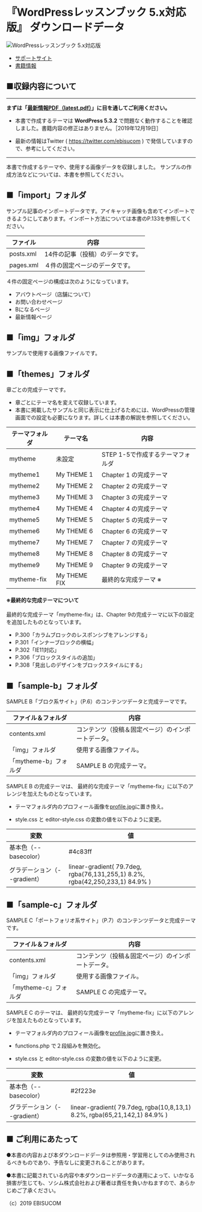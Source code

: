 # 『WordPressレッスンブック 5.x対応版』 ダウンロードデータ

![WordPressレッスンブック 5.x対応版](https://repository-images.githubusercontent.com/212756777/6d57d000-021d-11ea-89a6-ffab78937966)

* [サポートサイト](https://www.socym.co.jp/book/1240/) 
* [書籍情報](https://ebisu.com/wplesson/)



## ■収録内容について

---

**まずは「[最新情報PDF（latest.pdf）](https://github.com/ebisucom/wplesson/blob/master/latest.pdf)」に目を通してご利用ください。**

- 本書で作成するテーマは **WordPress 5.3.2** で問題なく動作することを確認しました。書籍内容の修正はありません。［2019年12月19日］

- 最新の情報はTwitter ( https://twitter.com/ebisucom ) で発信していますので、参考にしてください。

---

本書で作成するテーマや、使用する画像データを収録しました。
サンプルの作成方法などについては、本書を参照してください。



## ■「import」フォルダ

サンプル記事のインポートデータです。アイキャッチ画像も含めてインポートできるようにしてあります。インポート方法については本書のP.133を参照してください。


ファイル  | 内容 
--------- | -----
posts.xml | 14件の記事（投稿）のデータです。
pages.xml | ４件の固定ページのデータです。


４件の固定ページの構成は次のようになっています。

* アバウトページ（店舗について）
* お問い合わせページ
* Bになるページ
* 最新情報ページ




## ■「img」フォルダ

サンプルで使用する画像ファイルです。



## ■「themes」フォルダ

章ごとの完成テーマです。

- 章ごとにテーマ名を変えて収録しています。
- 本書に掲載したサンプルと同じ表示に仕上げるためには、WordPressの管理画面での設定も必要になります。詳しくは本書の解説を参照してください。

テーマフォルダ | テーマ名     | 内容
-------------- | ------------ | ----
mytheme        | 未設定       | STEP 1-5で作成するテーマフォルダ
mytheme1       | My THEME 1   | Chapter 1 の完成テーマ
mytheme2       | My THEME 2   | Chapter 2 の完成テーマ
mytheme3       | My THEME 3   | Chapter 3 の完成テーマ
mytheme4       | My THEME 4   | Chapter 4 の完成テーマ
mytheme5       | My THEME 5   | Chapter 5 の完成テーマ
mytheme6       | My THEME 6   | Chapter 6 の完成テーマ
mytheme7       | My THEME 7   | Chapter 7 の完成テーマ
mytheme8       | My THEME 8   | Chapter 8 の完成テーマ
mytheme9       | My THEME 9   | Chapter 9 の完成テーマ
mytheme-fix    | My THEME FIX | 最終的な完成テーマ ※


#### ※最終的な完成テーマについて

最終的な完成テーマ「mytheme-fix」は、Chapter 9の完成テーマに以下の設定を追加したものとなっています。

* P.300「カラムブロックのレスポンシブをアレンジする」
* P.301「インナーブロックの横幅」
* P.302「IE11対応」
* P.306「ブロックスタイルの追加」
* P.308「見出しのデザインをブロックスタイルにする」




## ■「sample-b」フォルダ

SAMPLE B「ブロク系サイト」（P.6）のコンテンツデータと完成テーマです。


ファイル＆フォルダ    | 内容 
--------------------- | -----
contents.xml          | コンテンツ（投稿＆固定ページ）のインポートデータ。
「img」フォルダ       | 使用する画像ファイル。
「mytheme-b」フォルダ | SAMPLE B の完成テーマ。


SAMPLE B の完成テーマは、
最終的な完成テーマ「mytheme-fix」に以下のアレンジを加えたものとなっています。

* テーマフォルダ内のプロフィール画像を[profile.jpg](https://raw.githubusercontent.com/ebisucom/wplesson/master/sample-b/img/profile.jpg)に置き換え。

* style.css と editor-style.css の変数の値を以下のように変更。


変数                         | 値
---------------------------- | ------------
基本色（--basecolor）        | #4c83ff
グラデーション（--gradient） | linear-gradient( 79.7deg,  rgba(76,131,255,1) 8.2%, rgba(42,250,233,1) 84.9% )




## ■「sample-c」フォルダ

SAMPLE C「ポートフォリオ系サイト」（P.7）のコンテンツデータと完成テーマです。


ファイル＆フォルダ    | 内容 
--------------------- | -----
contents.xml          | コンテンツ（投稿＆固定ページ）のインポートデータ。
「img」フォルダ       | 使用する画像ファイル。
「mytheme-c」フォルダ | SAMPLE C の完成テーマ。


SAMPLE C のテーマは、
最終的な完成テーマ「mytheme-fix」に以下のアレンジを加えたものとなっています。

* テーマフォルダ内のプロフィール画像を[profile.jpg](https://raw.githubusercontent.com/ebisucom/wplesson/master/sample-c/img/profile.jpg)に置き換え。

* functions.php で２段組みを無効化。

* style.css と editor-style.css の変数の値を以下のように変更。


変数                         | 値
---------------------------- | ------------
基本色（--basecolor）        | #2f223e
グラデーション（--gradient） | linear-gradient( 79.7deg,  rgba(10,8,13,1) 8.2%, rgba(65,21,142,1) 84.9% )




## ■ ご利用にあたって

●本書の内容および本ダウンロードデータは参照用・学習用としてのみ使用されるべきものであり、予告なしに変更されることがあります。

●本書に記載されている内容や本ダウンロードデータの運用によって、いかなる損害が生じても、ソシム株式会社および著者は責任を負いかねますので、あらかじめご了承ください。

（c）2019 EBISUCOM
